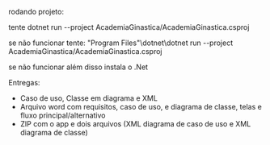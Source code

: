 rodando projeto:

tente
dotnet run --project AcademiaGinastica/AcademiaGinastica.csproj

se não funcionar tente:
\"Program Files"\dotnet\dotnet run --project AcademiaGinastica/AcademiaGinastica.csproj


se não funcionar além disso instala o .Net

Entregas:

- Caso de uso, Classe em diagrama e XML
- Arquivo word com requisitos, caso de uso, e diagrama de classe, telas e fluxo principal/alternativo
- ZIP com o app e dois arquivos (XML diagrama de caso de uso e XML diagrama de classe)